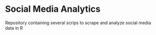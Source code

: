 # Social Media Analytics

Repository containing several scrips to scrape and analyze social media data 
in R